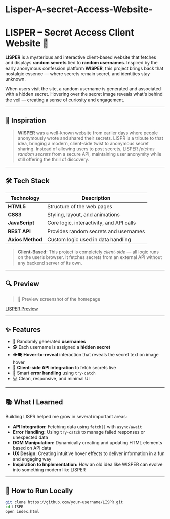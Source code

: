 # Lisper-A-secret-Access-Website-
# LISPER – Secret Access Client Website 🔐

**LISPER** is a mysterious and interactive client-based website that fetches and displays **random secrets** tied to **random usernames**. Inspired by the early anonymous confession platform **WISPER**, this project brings back that nostalgic essence — where secrets remain secret, and identities stay unknown.

When users visit the site, a random username is generated and associated with a hidden secret. Hovering over the secret image reveals what's behind the veil — creating a sense of curiosity and engagement.

---

## 🧠 Inspiration

> **WISPER** was a well-known website from earlier days where people anonymously wrote and shared their secrets. LISPR is a tribute to that idea, bringing a modern, client-side twist to anonymous secret sharing. Instead of allowing users to post secrets, LISPER *fetches random secrets* from a secure API, maintaining user anonymity while still offering the thrill of discovery.

---

## 🛠️ Tech Stack

| Technology      | Description                             |
|------------------|-----------------------------------------|
| **HTML5**         | Structure of the web pages              |
| **CSS3**          | Styling, layout, and animations         |
| **JavaScript**    | Core logic, interactivity, and API calls |
| **REST API**      | Provides random secrets and usernames   |
| **Axios Method**   | Custom logic used in data handling      |

> **Client-Based:** This project is completely *client-side* — all logic runs on the user’s browser. It fetches secrets from an external API without any backend server of its own.

---

## 🔍 Preview

> 📸 Preview screenshot of the homepage

[LISPER Preview](https://github.com/umama-khanam/Lisper-A-secret-Access-Website-/commit/e50998d94ed4b7fd0f643eb8c87ad9a643a5c6b2.png)

---

## ✨ Features

- 🔄 Randomly generated **usernames**
- 🕵️ Each username is assigned a **hidden secret**
- 👁️‍🗨️ **Hover-to-reveal** interaction that reveals the secret text on image hover
- 📡 **Client-side API integration** to fetch secrets live
- 🧪 Smart **error handling** using `try-catch`
- 💻 Clean, responsive, and minimal UI

---

## 📚 What I Learned

Building LISPR helped me grow in several important areas:

- **API Integration:** Fetching data using `fetch()` with `async/await`
- **Error Handling:** Using `try-catch` to manage failed responses or unexpected data
- **DOM Manipulation:** Dynamically creating and updating HTML elements based on API data
- **UX Design:** Creating intuitive hover effects to deliver information in a fun and engaging way
- **Inspiration to Implementation:** How an old idea like WISPER can evolve into something modern like LISPER

---

## 🚀 How to Run Locally

```bash
git clone https://github.com/your-username/LISPR.git
cd LISPR
open index.html
